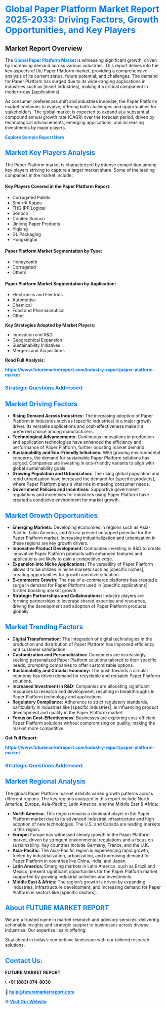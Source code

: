 <h1 style="color: #007BFF;">Global Paper Platform Market Report 2025-2033: Driving Factors, Growth Opportunities, and Key Players</h1>

<section id="overview">
<h2>Market Report Overview</h2>
<p>The <a href="https://www.futuremarketreport.com/industry-report/paper-platform-market" style="color: #007BFF; text-decoration: none;"><strong>Global Paper Platform Market</strong></a> is witnessing significant growth, driven by increasing demand across various industries. This report delves into the key aspects of the Paper Platform market, providing a comprehensive analysis of its current status, future potential, and challenges. The demand for Paper Platform has surged due to its wide-ranging applications in industries such as [insert industries], making it a critical component in modern-day [applications].</p>
<p>As consumer preferences shift and industries innovate, the Paper Platform market continues to evolve, offering both challenges and opportunities for stakeholders. The global market is expected to expand at a substantial compound annual growth rate (CAGR) over the forecast period, driven by technological advancements, emerging applications, and increasing investments by major players.</p>
</section>

<section id="overview">
<p><a href="https://www.futuremarketreport.com/request-sample/reportId=53026" style="color: #007BFF; text-decoration: none;"><strong>Explore Sample Report Here</strong></a></p>
</section>

<section id="key-players">
<h2 style="color: #007BFF;">Market Key Players Analysis</h2>
<p>The Paper Platform market is characterized by intense competition among key players striving to capture a larger market share. Some of the leading companies in the market include:</p>
<h4>Key Players Covered in the Paper Platform Report:</h4>
<ul><li>Corrugated Pallets</li><li>Smurfit Kappa</li><li>FHG IPP Logipal</li><li>Sonoco</li><li>Conitex Sonoco</li><li>Jinlong Paper Products</li><li>Yiqiang</li><li>GL Packaging</li><li>Hongxingtai</li></ul>
<h4>Paper Platform Market Segmentation by Type:</h4>
<ul><li>Honeycomb</li><li>Corrugated</li><li>Others</li></ul>

<h4>Paper Platform Market Segmentation by Application:</h4>
<ul><li>Electronics and Electrics</li><li>Automotive</li><li>Chemical</li><li>Food and Pharmaceutical</li><li>Other</li></ul>
<p><strong>Key Strategies Adopted by Market Players:</strong></p>
<ul>
<li>Innovation and R&D</li>
<li>Geographical Expansion</li>
<li>Sustainability Initiatives</li>
<li>Mergers and Acquisitions</li>
</ul>
</section>

<section>
<p><strong>Read Full Analysis: </strong></p><a href="https://www.futuremarketreport.com/industry-report/paper-platform-market" style="color: #007BFF; text-decoration: none;"><strong>https://www.futuremarketreport.com/industry-report/paper-platform-market</strong></a>
<h3 style="color: #007BFF;">Strategic Questions Addressed:</h3>
</section>

<section id="driving-factors">
<h2 style="color: #007BFF;">Market Driving Factors</h2>
<ul>
<li><strong>Rising Demand Across Industries:</strong> The increasing adoption of Paper Platform in industries such as [specific industries] is a major growth driver. Its versatile applications and cost-effectiveness make it a preferred choice among manufacturers.</li>
<li><strong>Technological Advancements:</strong> Continuous innovations in production and application technologies have enhanced the efficiency and performance of Paper Platform, further boosting market demand.</li>
<li><strong>Sustainability and Eco-Friendly Initiatives:</strong> With growing environmental concerns, the demand for sustainable Paper Platform solutions has surged. Companies are investing in eco-friendly variants to align with global sustainability goals.</li>
<li><strong>Growing Population and Urbanization:</strong> The rising global population and rapid urbanization have increased the demand for [specific products], where Paper Platform plays a vital role in meeting consumer needs.</li>
<li><strong>Government Policies and Incentives:</strong> Supportive government regulations and incentives for industries using Paper Platform have created a conducive environment for market growth.</li>
</ul>
</section>

<section id="growth-opportunities">
<h2 style="color: #007BFF;">Market Growth Opportunities</h2>
<ul>
<li><strong>Emerging Markets:</strong> Developing economies in regions such as Asia-Pacific, Latin America, and Africa present untapped potential for the Paper Platform market. Increasing industrialization and urbanization in these regions are key growth drivers.</li>
<li><strong>Innovative Product Development:</strong> Companies investing in R&D to create innovative Paper Platform products with enhanced features and applications are likely to gain a competitive edge.</li>
<li><strong>Expansion into Niche Applications:</strong> The versatility of Paper Platform allows it to be utilized in niche markets such as [specific niches], creating opportunities for growth and diversification.</li>
<li><strong>E-commerce Growth:</strong> The rise of e-commerce platforms has created a surge in demand for Paper Platform used in [specific applications], further boosting market growth.</li>
<li><strong>Strategic Partnerships and Collaborations:</strong> Industry players are forming partnerships to leverage shared expertise and resources, driving the development and adoption of Paper Platform products globally.</li>
</ul>
</section>

<section id="trending-factors">
<h2 style="color: #007BFF;">Market Trending Factors</h2>
<ul>
<li><strong>Digital Transformation:</strong> The integration of digital technologies in the production and distribution of Paper Platform has improved efficiency and customer satisfaction.</li>
<li><strong>Customization and Personalization:</strong> Consumers are increasingly seeking personalized Paper Platform solutions tailored to their specific needs, prompting companies to offer customizable options.</li>
<li><strong>Sustainability and Circular Economy:</strong> The push towards a circular economy has driven demand for recyclable and reusable Paper Platform solutions.</li>
<li><strong>Increased Investment in R&D:</strong> Companies are allocating significant resources to research and development, resulting in breakthroughs in Paper Platform technology and applications.</li>
<li><strong>Regulatory Compliance:</strong> Adherence to strict regulatory standards, particularly in industries like [specific industries], is influencing product development and quality in the Paper Platform market.</li>
<li><strong>Focus on Cost-Effectiveness:</strong> Businesses are exploring cost-efficient Paper Platform solutions without compromising on quality, making the market more competitive.</li>
</ul>
</section>

<section>
<p><strong>Get Full Report: </strong></p><a href="https://www.futuremarketreport.com/industry-report/paper-platform-market" style="color: #007BFF; text-decoration: none;"><strong>https://www.futuremarketreport.com/industry-report/paper-platform-market</strong></a>
<h3 style="color: #007BFF;">Strategic Questions Addressed:</h3>
</section>


<section id="regional-analysis">
<h2 style="color: #007BFF;">Market Regional Analysis</h2>
<p>The global Paper Platform market exhibits varied growth patterns across different regions. The key regions analyzed in this report include North America, Europe, Asia-Pacific, Latin America, and the Middle East & Africa:</p>
<ul>
<li><strong>North America:</strong> This region remains a dominant player in the Paper Platform market due to its advanced industrial infrastructure and high adoption of new technologies. The U.S. and Canada are leading markets in this region.</li>
<li><strong>Europe:</strong> Europe has witnessed steady growth in the Paper Platform market, driven by stringent environmental regulations and a focus on sustainability. Key countries include Germany, France, and the U.K.</li>
<li><strong>Asia-Pacific:</strong> The Asia-Pacific region is experiencing rapid growth, fueled by industrialization, urbanization, and increasing demand for Paper Platform in countries like China, India, and Japan.</li>
<li><strong>Latin America:</strong> Emerging markets in Latin America, such as Brazil and Mexico, present significant opportunities for the Paper Platform market, supported by growing industrial activities and investments.</li>
<li><strong>Middle East & Africa:</strong> The region’s growth is driven by expanding industries, infrastructure development, and increasing demand for Paper Platform in sectors like [specific sectors].</li>
</ul>
</section>

<footer>
<h2 style="color: #007BFF;">About FUTURE MARKET REPORT</h2>
<p>We are a trusted name in market research and advisory services, delivering actionable insights and strategic support to businesses across diverse industries. Our expertise lies in offering:</p>

<p>Stay ahead in today’s competitive landscape with our tailored research solutions.</p>

<h2 style="color: #007BFF;">Contact Us:</h2>
<p><strong>FUTURE MARKET REPORT</strong></p>
<p>📞 <strong>+91 (883) 074-8030</strong></p>
<p>📧 <strong><a href="mailto:help@futuremarketreport.com" style="color: #007BFF;">help@futuremarketreport.com</a></strong></p>
<p>🌐 <strong><a href="https://www.futuremarketreport.com/" style="color: #007BFF;">Visit Our Website</a></strong></p>
</footer>